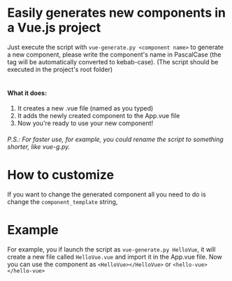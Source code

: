 # Easily generates new components in a Vue.js project
Just execute the script with ```vue-generate.py <component name>``` to generate a new component, please write the component's name in PascalCase (the tag will be automatically converted to kebab-case).
(The script should be executed in the project's root folder) 
<br><br>

#### What it does:
1. It creates a new .vue file (named as you typed)
2. It adds the newly created component to the App.vue file
3. Now you're ready to use your new component!

###### P.S.: For faster use, for example, you could rename the script to something shorter, like vue-g.py.

# How to customize
If you want to change the generated component all you need to do is change the ```component_template``` string,

# Example
For example, you if launch the script as ```vue-generate.py HelloVue```, it will create a new file called ```HelloVue.vue``` and import it in the App.vue file. Now you can use the component as ```<HelloVue></HelloVue>``` or ```<hello-vue></hello-vue>```

